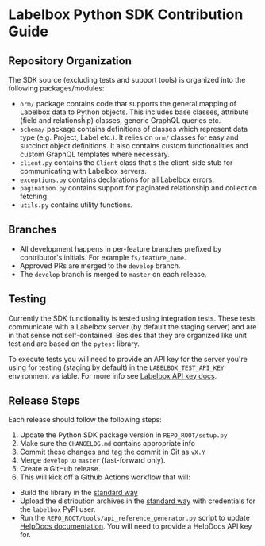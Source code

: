 # Labelbox Python SDK Contribution Guide

## Repository Organization

The SDK source (excluding tests and support tools) is organized into the
following packages/modules:
* `orm/` package contains code that supports the general mapping of Labelbox
  data to Python objects. This includes base classes, attribute (field and
  relationship) classes, generic GraphQL queries etc.
* `schema/` package contains definitions of classes which represent data type
  (e.g. Project, Label etc.). It relies on `orm/` classes for easy and succinct
  object definitions. It also contains custom functionalities and custom GraphQL
  templates where necessary.
* `client.py` contains the `Client` class that's the client-side stub for
  communicating with Labelbox servers.
* `exceptions.py` contains declarations for all Labelbox errors.
* `pagination.py` contains support for paginated relationship and collection
  fetching.
* `utils.py` contains utility functions.

## Branches

* All development happens in per-feature branches prefixed by contributor's
  initials. For example `fs/feature_name`.
* Approved PRs are merged to the `develop` branch.
* The `develop` branch is merged to `master` on each release.

## Testing

Currently the SDK functionality is tested using integration tests. These tests
communicate with a Labelbox server (by default the staging server) and are in
that sense not self-contained. Besides that they are organized like unit test
and are based on the `pytest` library.

To execute tests you will need to provide an API key for the server you're using
for testing (staging by default) in the `LABELBOX_TEST_API_KEY` environment
variable. For more info see [Labelbox API key
docs](https://labelbox.helpdocs.io/docs/api/getting-started).

## Release Steps

Each release should follow the following steps:

1. Update the Python SDK package version in `REPO_ROOT/setup.py`
2. Make sure the `CHANGELOG.md` contains appropriate info 
3. Commit these changes and tag the commit in Git as `vX.Y`
4. Merge `develop` to `master` (fast-forward only).
5. Create a GitHub release.
6. This will kick off a Github Actions workflow that will:
  - Build the library in the [standard
  way](https://packaging.python.org/tutorials/packaging-projects/#generating-distribution-archives)
  - Upload the distribution archives in the [standard
  way](https://packaging.python.org/tutorials/packaging-projects/#uploading-the-distribution-archives)
  with credentials for the `labelbox` PyPI user.
  - Run the `REPO_ROOT/tools/api_reference_generator.py` script to update
  [HelpDocs documentation](https://labelbox.helpdocs.io/docs/). You will need
  to provide a HelpDocs API key for.
